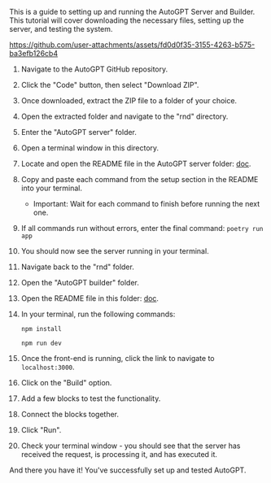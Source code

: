 This is a guide to setting up and running the AutoGPT Server and Builder. This tutorial will cover downloading the necessary files, setting up the server, and testing the system.

https://github.com/user-attachments/assets/fd0d0f35-3155-4263-b575-ba3efb126cb4

1. Navigate to the AutoGPT GitHub repository.
2. Click the "Code" button, then select "Download ZIP".
3. Once downloaded, extract the ZIP file to a folder of your choice.

4. Open the extracted folder and navigate to the "rnd" directory.
5. Enter the "AutoGPT server" folder.
6. Open a terminal window in this directory.
7. Locate and open the README file in the AutoGPT server folder: [doc](./autogpt_server/README.md#setup).
8. Copy and paste each command from the setup section in the README into your terminal.
   - Important: Wait for each command to finish before running the next one.
9. If all commands run without errors, enter the final command: `poetry run app`
10. You should now see the server running in your terminal.

11. Navigate back to the "rnd" folder.
12. Open the "AutoGPT builder" folder.
13. Open the README file in this folder: [doc](./autogpt_builder/README.md#getting-started).
14. In your terminal, run the following commands:
    ```
    npm install
    ```
    ```
    npm run dev
    ```

15. Once the front-end is running, click the link to navigate to `localhost:3000`.
16. Click on the "Build" option.
17. Add a few blocks to test the functionality.
18. Connect the blocks together.
19. Click "Run".
20. Check your terminal window - you should see that the server has received the request, is processing it, and has executed it.

And there you have it! You've successfully set up and tested AutoGPT.
